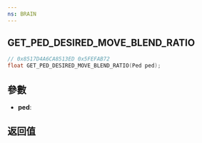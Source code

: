 ```yaml
---
ns: BRAIN
---
```

## GET_PED_DESIRED_MOVE_BLEND_RATIO

```c
// 0x8517D4A6CA8513ED 0x5FEFAB72
float GET_PED_DESIRED_MOVE_BLEND_RATIO(Ped ped);
```


## 參數
* **ped**: 

## 返回值
